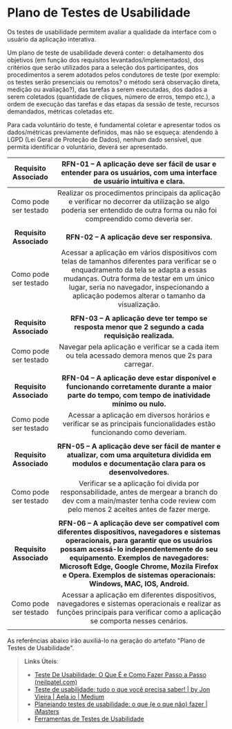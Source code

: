# Plano de Testes de Usabilidade

Os testes de usabilidade permitem avaliar a qualidade da interface com o usuário da aplicação interativa.

Um plano de teste de usabilidade deverá conter: o detalhamento dos objetivos (em função dos requisitos levantados/implementados), dos critérios que serão utilizados para a seleção dos participantes, dos procedimentos a serem adotados pelos condutores de teste (por exemplo: os testes serão presenciais ou remotos? o método será observação direta, medição ou avaliação?), das tarefas a serem executadas, dos dados a serem coletados (quantidade de cliques, número de erros, tempo etc.), a ordem de execução das tarefas e das etapas da sessão de teste, recursos demandados, métricas coletadas etc.

Para cada voluntário do teste, é fundamental coletar e apresentar todos os dados/métricas previamente definidos, mas não se esqueça: atendendo à LGPD (Lei Geral de Proteção de Dados), nenhum dado sensível, que permita identificar o voluntário, deverá ser apresentado.

| **Requisito Associado** 	| **RFN-01 – A aplicação deve ser fácil de usar e entender para os usuários, com uma interface de usuário intuitiva e clara.** 	|
|:---:	|:---:	|
| Como pode ser testado 	| Realizar os procedimentos principais da aplicação e verificar no decorrer da utilização se algo poderia ser entendido de outra forma ou não foi compreendido como deveria ser. |
|  	|  	|
| **Requisito Associado** 	| **RFN-02 – A aplicação deve ser responsiva.** |
| Como pode ser testado 	| Acessar a aplicação em vários dispositivos com telas de tamanhos diferentes para verificar se o enquadramento da tela se adapta a essas mudanças. Outra forma de testar em um único lugar, seria no navegador, inspecionando a aplicação podemos alterar o tamanho da visualização. |
|  	|  	|
| **Requisito Associado** 	| **RFN-03 – A aplicação deve ter tempo se resposta menor que 2 segundo a cada requisição realizada.** |
| Como pode ser testado 	| Navegar pela aplicação e verificar se a cada item ou tela acessado demora menos que 2s para carregar. |
|  	|  	|
| **Requisito Associado** 	| **RFN-04 – A aplicação deve estar disponível e funcionando corretamente durante a maior parte do tempo, com tempo de inatividade mínimo ou nulo.** |
| Como pode ser testado 	| Acessar a aplicação em diversos horários e verificar se as principais funcionalidades estão funcionando como deveriam. |
|  	|  	|
| **Requisito Associado** 	| **RFN-05 – A aplicação deve ser fácil de manter e atualizar, com uma arquitetura dividida em modulos e documentação clara para os desenvolvedores.** |
| Como pode ser testado 	| Verificar se a aplicação foi divida por responsabilidade, antes de mergear a branch do dev com a main/master tenha code review com pelo menos 2 aceites antes de fazer merge. |
|  	|  	|
| **Requisito Associado** 	| **RFN-06 – A aplicação deve ser compatível com diferentes dispositivos, navegadores e sistemas operacionais, para garantir que os usuários possam acessá-lo independentemente do seu equipamento. Exemplos de navegadores: Microsoft Edge, Google Chrome, Mozila Firefox e Opera. Exemplos de sistemas operacionais: Windows, MAC, IOS, Android.** |
| Como pode ser testado 	| Acessar a aplicação em diferentes dispositivos, navegadores e sistemas operacionais e realizar as funções principais para verificar como a aplicação se comporta nesses cenários. |
|  	|  	|

As referências abaixo irão auxiliá-lo na geração do artefato "Plano de Testes de Usabilidade".

> **Links Úteis**:
> - [Teste De Usabilidade: O Que É e Como Fazer Passo a Passo (neilpatel.com)](https://neilpatel.com/br/blog/teste-de-usabilidade/)
> - [Teste de usabilidade: tudo o que você precisa saber! | by Jon Vieira | Aela.io | Medium](https://medium.com/aela/teste-de-usabilidade-o-que-voc%C3%AA-precisa-saber-39a36343d9a6/)
> - [Planejando testes de usabilidade: o que (e o que não) fazer | iMasters](https://imasters.com.br/design-ux/planejando-testes-de-usabilidade-o-que-e-o-que-nao-fazer/)
> - [Ferramentas de Testes de Usabilidade](https://www.usability.gov/how-to-and-tools/resources/templates.html)
